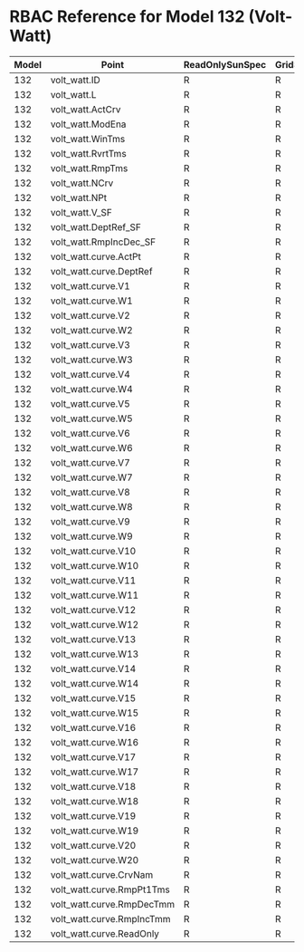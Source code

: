 # RBAC Reference for Model 132 (Volt-Watt)

| Model | Point | ReadOnlySunSpec | GridServiceSunSpec | NetworkAdministratorSunSpec | SuperAdministratorSpec | 
|-------|-------|------------------|---------------------|------------------|--------------------|
| 132 | volt_watt.ID | R | R | R | R |
| 132 | volt_watt.L | R | R | R | R |
| 132 | volt_watt.ActCrv | R | R | R | R |
| 132 | volt_watt.ModEna | R | R | R | R |
| 132 | volt_watt.WinTms | R | R | R | R |
| 132 | volt_watt.RvrtTms | R | R | R | R |
| 132 | volt_watt.RmpTms | R | R | R | R |
| 132 | volt_watt.NCrv | R | R | R | R |
| 132 | volt_watt.NPt | R | R | R | R |
| 132 | volt_watt.V_SF | R | R | R | R |
| 132 | volt_watt.DeptRef_SF | R | R | R | R |
| 132 | volt_watt.RmpIncDec_SF | R | R | R | R |
| 132 | volt_watt.curve.ActPt | R | R | R | R |
| 132 | volt_watt.curve.DeptRef | R | R | R | R |
| 132 | volt_watt.curve.V1 | R | R | R | R |
| 132 | volt_watt.curve.W1 | R | R | R | R |
| 132 | volt_watt.curve.V2 | R | R | R | R |
| 132 | volt_watt.curve.W2 | R | R | R | R |
| 132 | volt_watt.curve.V3 | R | R | R | R |
| 132 | volt_watt.curve.W3 | R | R | R | R |
| 132 | volt_watt.curve.V4 | R | R | R | R |
| 132 | volt_watt.curve.W4 | R | R | R | R |
| 132 | volt_watt.curve.V5 | R | R | R | R |
| 132 | volt_watt.curve.W5 | R | R | R | R |
| 132 | volt_watt.curve.V6 | R | R | R | R |
| 132 | volt_watt.curve.W6 | R | R | R | R |
| 132 | volt_watt.curve.V7 | R | R | R | R |
| 132 | volt_watt.curve.W7 | R | R | R | R |
| 132 | volt_watt.curve.V8 | R | R | R | R |
| 132 | volt_watt.curve.W8 | R | R | R | R |
| 132 | volt_watt.curve.V9 | R | R | R | R |
| 132 | volt_watt.curve.W9 | R | R | R | R |
| 132 | volt_watt.curve.V10 | R | R | R | R |
| 132 | volt_watt.curve.W10 | R | R | R | R |
| 132 | volt_watt.curve.V11 | R | R | R | R |
| 132 | volt_watt.curve.W11 | R | R | R | R |
| 132 | volt_watt.curve.V12 | R | R | R | R |
| 132 | volt_watt.curve.W12 | R | R | R | R |
| 132 | volt_watt.curve.V13 | R | R | R | R |
| 132 | volt_watt.curve.W13 | R | R | R | R |
| 132 | volt_watt.curve.V14 | R | R | R | R |
| 132 | volt_watt.curve.W14 | R | R | R | R |
| 132 | volt_watt.curve.V15 | R | R | R | R |
| 132 | volt_watt.curve.W15 | R | R | R | R |
| 132 | volt_watt.curve.V16 | R | R | R | R |
| 132 | volt_watt.curve.W16 | R | R | R | R |
| 132 | volt_watt.curve.V17 | R | R | R | R |
| 132 | volt_watt.curve.W17 | R | R | R | R |
| 132 | volt_watt.curve.V18 | R | R | R | R |
| 132 | volt_watt.curve.W18 | R | R | R | R |
| 132 | volt_watt.curve.V19 | R | R | R | R |
| 132 | volt_watt.curve.W19 | R | R | R | R |
| 132 | volt_watt.curve.V20 | R | R | R | R |
| 132 | volt_watt.curve.W20 | R | R | R | R |
| 132 | volt_watt.curve.CrvNam | R | R | R | R |
| 132 | volt_watt.curve.RmpPt1Tms | R | R | R | R |
| 132 | volt_watt.curve.RmpDecTmm | R | R | R | R |
| 132 | volt_watt.curve.RmpIncTmm | R | R | R | R |
| 132 | volt_watt.curve.ReadOnly | R | R | R | R |
